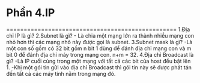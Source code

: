 # Phần 4.IP
=================================================
1.Địa chỉ IP là gì?
2.Subnet là gì?
	- Là chia một mạng lớn ra thành nhiều mạng con nhỏ hơn thì các mạng nhỏ này được gọi là subnet.
3.Subnet mask là gì?
	-Là một con số gồm có 32 bit gồm n bit 1 dùng để đánh địa chỉ mạng con và m bit 0 để đánh địa chỉ máy trong mạng con. n+m = 32.
4.Địa chỉ Broadcast là gì?
	-Là IP cuối cùng trong một mạng với tất cả các bit của host đều bật lên 1.
	-Khi một gói tin gửi vào địa chỉ Broadcast thì gói tin này sẽ được phát tán đến tất cả các máy tính nằm trong mạng đó.
